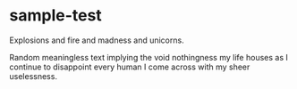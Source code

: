 # sample-test
Explosions and fire and madness and unicorns.


Random meaningless text implying the void nothingness my life houses as I continue to disappoint every human I come across with my sheer uselessness. 
